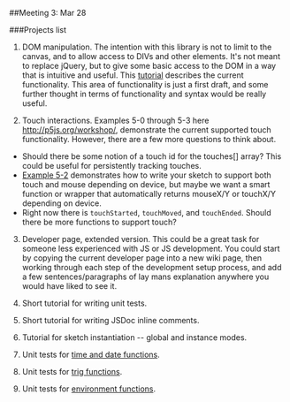 ##Meeting 3: Mar 28

###Projects list

1. DOM manipulation. The intention with this library is not to limit to the canvas, and to allow access to DIVs and other elements. It's not meant to replace jQuery, but to give some basic access to the DOM in a way that is intuitive and useful. This [tutorial](https://github.com/lmccart/p5.js/wiki/DOM-Extensions) describes the current functionality. This area of functionality is just a first draft, and some further thought in terms of functionality and syntax would be really useful.

2. Touch interactions. Examples 5-0 through 5-3 here http://p5js.org/workshop/, demonstrate the current supported touch functionality. However, there are a few more questions to think about.
* Should there be some notion of a touch id for the touches[] array? This could be useful for persistently tracking touches.
* [Example 5-2](http://p5js.org/workshop/examples/example_5-2/sketch.js) demonstrates how to write your sketch to support both touch and mouse depending on device, but maybe we want a smart function or wrapper that automatically returns mouseX/Y or touchX/Y depending on device.
* Right now there is `touchStarted`, `touchMoved`, and `touchEnded`. Should there be more functions to support touch?

3. Developer page, extended version. This could be a great task for someone less experienced with JS or JS development. You could start by copying the current developer page into a new wiki page, then working through each step of the development setup process, and add a few sentences/paragraphs of lay mans explanation anywhere you would have liked to see it.

4. Short tutorial for writing unit tests.

5. Short tutorial for writing JSDoc inline comments.

6. Tutorial for sketch instantiation -- global and instance modes.

7. Unit tests for [time and date functions](https://github.com/lmccart/p5.js/wiki/API#time--date).

8. Unit tests for [trig functions](https://github.com/lmccart/p5.js/wiki/API#trigonometry).

8. Unit tests for [environment functions](https://github.com/lmccart/p5.js/wiki/API#environment).